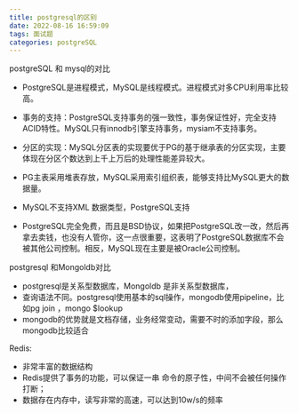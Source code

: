 ```yaml
---
title: postgresql的区别
date: 2022-08-16 16:59:09
tags: 面试题
categories: postgreSQL
---
```


postgreSQL 和 mysql的对比

- PostgreSQL是进程模式，MySQL是线程模式。进程模式对多CPU利用率比较高。

- 事务的支持：PostgreSQL支持事务的强一致性，事务保证性好，完全支持ACID特性。MySQL只有innodb引擎支持事务，mysiam不支持事务。
- 分区的实现：MySQL分区表的实现要优于PG的基于继承表的分区实现，主要体现在分区个数达到上千上万后的处理性能差异较大。
- PG主表采用堆表存放，MySQL采用索引组织表，能够支持比MySQL更大的数据量。
- MySQL不支持XML 数据类型，PostgreSQL支持
- PostgreSQL完全免费，而且是BSD协议，如果把PostgreSQL改一改，然后再拿去卖钱，也没有人管你，这一点很重要，这表明了PostgreSQL数据库不会被其他公司控制。相反，MySQL现在主要是被Oracle公司控制。



 postgresql 和Mongoldb对比

- postgresql是关系型数据库，Mongoldb 是非关系型数据库，
- 查询语法不同。postgresql使用基本的sql操作，mongodb使用pipeline，比如pg join ，mongo $lookup
- mongodb的优势就是文档存储，业务经常变动，需要不时的添加字段，那么mongodb比较适合



Redis:

- 非常丰富的数据结构
- Redis提供了事务的功能，可以保证一串 命令的原子性，中间不会被任何操作打断；
- 数据存在内存中，读写非常的高速，可以达到10w/s的频率

 
